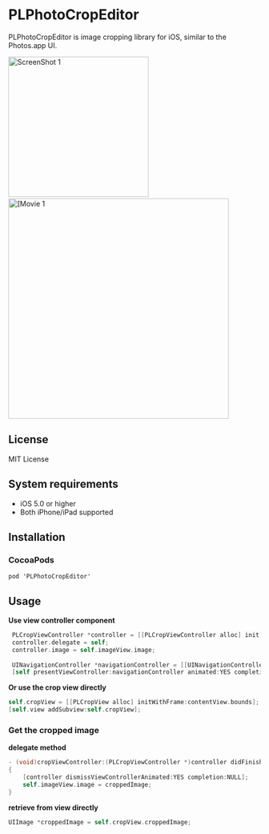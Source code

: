 PLPhotoCropEditor
=================

PLPhotoCropEditor is image cropping library for iOS, similar to the Photos.app UI.

<img src="https://raw.github.com/pleasantlight/PLPhotoCropEditor/master/Screenshots/ss01.png" alt="ScreenShot 1" width="280px" style="width: 280px;" />&nbsp;<a href="https://vimeo.com/66661806"><img src="https://raw.github.com/pleasantlight/PLPhotoCropEditor/master/Screenshots/ss02.png" alt="[Movie 1" width="440px" style="width: 440px;" /></a>

## License
MIT License

## System requirements
- iOS 5.0 or higher
- Both iPhone/iPad supported

## Installation
### CocoaPods
`pod 'PLPhotoCropEditor'`

## Usage

**Use view controller component**
```objective-c
 PLCropViewController *controller = [[PLCropViewController alloc] init];
 controller.delegate = self;
 controller.image = self.imageView.image;
 
 UINavigationController *navigationController = [[UINavigationController alloc] initWithRootViewController:controller];
 [self presentViewController:navigationController animated:YES completion:NULL];
```

**Or use the crop view directly**
```objective-c
self.cropView = [[PLCropView alloc] initWithFrame:contentView.bounds];
[self.view addSubview:self.cropView];
```

### Get the cropped image

**delegate method**
```objective-c
- (void)cropViewController:(PLCropViewController *)controller didFinishCroppingImage:(UIImage *)croppedImage
{
    [controller dismissViewControllerAnimated:YES completion:NULL];
    self.imageView.image = croppedImage;
}
```

**retrieve from view directly**
```objective-c
UIImage *croppedImage = self.cropView.croppedImage;
```
